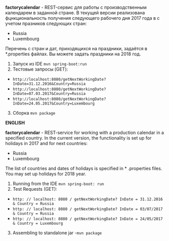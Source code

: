 **factorycalendar** - REST-сервис для работы с производственным календарем в заданной стране.
В текущей версии реализована фцнкциональность получения следующего рабочего дня 2017 года в с учетом празников
следующих стран:
- Russia
- Luxembourg

Перечень с стран и дат, приходящихся на праздники, задаётся в *.properties файлах. Вы можете задать праздники на 2018 год.


1. Запуск из IDE `mvn spring-boot:run`
2. Тестовые запросы (GET):
- `http://localhost:8080/getNextWorkingDate?InDate=31.12.2016&Country=Russia`
- `http://localhost:8080/getNextWorkingDate?InDate=07.03.2017&Country=Russia`
- `http://localhost:8080/getNextWorkingDate?InDate=24.05.2017&Country=Luxembourg`
3. Сборка `mvn package`


**ENGLISH**

**factorycalendar** - REST-service for working with a production calendar in a specified country.
In the current version, the functionality is set up for holidays in 2017 and for next countries:
- Russia
- Luxembourg

The list of countries and dates of holidays is specified in * .properties files. You may set up holidays for 2018 year.


1. Running from the IDE `mvn spring-boot: run`
2. Test Requests (GET):
- `http: // localhost: 8080 / getNextWorkingDate? InDate = 31.12.2016 & Country = Russia`
- `http: // localhost: 8080 / getNextWorkingDate? InDate = 03/07/2017 & Country = Russia`
- `http: // localhost: 8080 / getNextWorkingDate? InDate = 24/05/2017 & Country = Luxembourg`
3. Assembling to standalone jar -`mvn package`